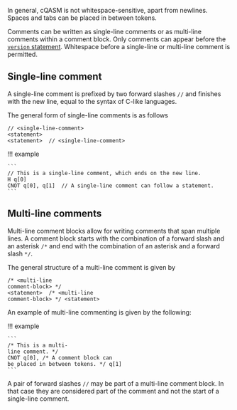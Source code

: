 In general, cQASM is not whitespace-sensitive, apart from newlines.
Spaces and tabs can be placed in between tokens.

Comments can be written as single-line comments or as multi-line comments within a comment block.
Only comments can appear before the [`version` statement](../statements/version_statement.md).
Whitespace before a single-line or multi-line comment is permitted.

## Single-line comment

A single-line comment is prefixed by two forward slashes `//` and finishes with the new line, equal to the syntax of C-like languages.

The general form of single-line comments is as follows

```
// <single-line-comment>
<statement>
<statement>  // <single-line-comment>
```

!!! example

    ```
    // This is a single-line comment, which ends on the new line.
    H q[0]
    CNOT q[0], q[1]  // A single-line comment can follow a statement.
    ```

## Multi-line comments

Multi-line comment blocks allow for writing comments that span multiple lines. 
A comment block starts with the combination of a forward slash and an asterisk `/*` and end with the combination of an asterisk and a forward slash `*/`.

The general structure of a multi-line comment is given by

```
/* <multi-line
comment-block> */
<statement>  /* <multi-line
comment-block> */ <statement>
```

An example of multi-line commenting is given by the following:

!!! example

    ```
    /* This is a multi-
    line comment. */
    CNOT q[0], /* A comment block can
    be placed in between tokens. */ q[1]
    ```

A pair of forward slashes `//` may be part of a multi-line comment block.
In that case they are considered part of the comment and not the start of a single-line comment.
